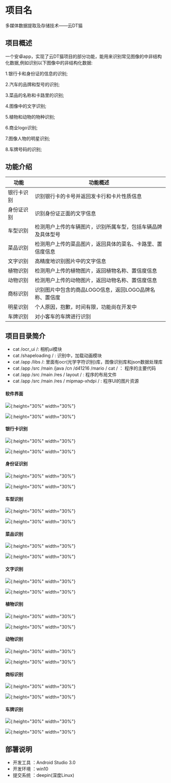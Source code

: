 # 项目名
多媒体数据提取及存储技术——云DT猫


## 项目概述

一个安卓app，实现了云DT猫项目的部分功能，能用来识别常见图像的中非结构化数据,例如识别以下图像中的非结构化数据:

1.银行卡和身份证的信息的识别;

2.汽车的品牌和型号的识别;

3.菜品的名称和卡路里的识别;

4.图像中的文字识别;

5.植物和动物的物种识别;

6.商业logo识别;

7.图像人物的明星识别;

8.车牌号码的识别;


## 功能介绍

| 功能            | 功能概述        |
| ------------- |-------------|
| 银行卡识别     | 识别银行卡的卡号并返回发卡行和卡片性质信息 |
| 身份证识别      | 识别身份证正面的文字信息      |
| 车型识别 | 检测用户上传的车辆图片，识别所属车型，包括车辆品牌及具体型号      |
| 菜品识别     | 检测用户上传的菜品图片，返回具体的菜名、卡路里、置信度信息|
| 文字识别      | 高精度地识别图片中的文字信息      |
| 植物识别 | 检测用户上传的植物图片，返回植物名称、置信度信息      |
| 动物识别     | 检测用户上传的动物图片，返回动物名称、置信度信息 |
| 商标识别      | 识别图片中包含的商品LOGO信息，返回LOGO品牌名称、置信度      |
| 明星识别 | 个人原因，抱歉，时间有限，功能尚在开发中      |
| 车牌识别     | 对小客车的车牌进行识别 |

## 项目目录简介
- cat /ocr_ui  /: 相机ui模块
- cat /shapeloading / : 识别中，加载动画模块
- cat /app /libs /: 里面有ocr(光学字符识别)库，图像识别库和json数据处理库
- cat /app /src /main /java /cn /d41216 /mario / cat / ： 程序的主要代码 
- cat /app /src /main /res / layout / : 程序的布局文件
- cat /app /src /main /res / mipmap-xhdpi / : 程序UI的图片资源

#### 软件界面
![](picture/home.png){:height="30%" width="30%"}

![](picture/about.png){:height="30%" width="30%"}

#### 银行卡识别
![](picture/bankcard.jpg){:height="30%" width="30%"}

![](picture/bankcard_re.png){:height="30%" width="30%"}

#### 身份证识别
![](picture/idcard.png){:height="30%" width="30%"}

![](picture/idcard_re.jpg){:height="30%" width="30%"}

#### 车型识别
![](picture/car.png){:height="30%" width="30%"}

![](picture/car_re.png){:height="30%" width="30%"}

#### 菜品识别
![](picture/dish.png){:height="30%" width="30%"}

![](picture/dish_re.png){:height="30%" width="30%"}

#### 文字识别
![](picture/word.png){:height="30%" width="30%"}

![](picture/word_re.png){:height="30%" width="30%"}

#### 植物识别
![](picture/plant.png){:height="30%" width="30%"}

![](picture/plant_re.png){:height="30%" width="30%"}

#### 动物识别
![](picture/animial.png){:height="30%" width="30%"}

![](picture/animial_re.png){:height="30%" width="30%"}

#### 商标识别
![](picture/logo.png){:height="30%" width="30%"}

![](picture/logo_re.png){:height="30%" width="30%"}

#### 车牌识别
![](picture/plate.png){:height="30%" width="30%"}

![](picture/plate_re.png){:height="30%" width="30%"}



## 部署说明
- 开发工具 ：Android Studio 3.0 
- 开发环境 ：win10
- 提交系统 ：deepin(深度Linux) 

